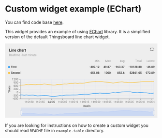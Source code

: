 Custom widget example (EChart)
=====================
You can find code base [here](../../src/app/components/examples/example-chart).

This widget provides an example of using [EChart](https://echarts.apache.org/en/index.html) library. It is a simplified version of the default Thingsboard line chart widget.

![img.png](../images/example-chart-images/example-chart.png)


If you are looking for instructions on how to create a custom widget you should read  ```README``` file in ```example-table``` directory.

